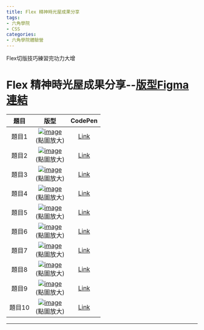 ```yaml
---
title: Flex 精神時光屋成果分享
tags:
- 六角學院
- CSS
categories:
- 六角學院體驗營
---
```


Flex切版技巧練習完功力大增

<!--more-->
# Flex 精神時光屋成果分享--[版型Figma連結](https://www.figma.com/file/F8DEsm2VfyCdq5owneN4MW/HTML-%E8%AA%B2%E7%A8%8B---Flex-%E4%BD%9C%E6%A5%AD%EF%BC%88%E5%85%AC%E9%96%8B%E7%89%88%EF%BC%89?type=design&node-id=0-1&mode=design&t=PYIryWA0V7pmtgEq-0)
|  題目  |                                                        版型                                                        |                      CodePen                      |
|:------:|:------------------------------------------------------------------------------------------------------------------:|:-------------------------------------------------:|
| 題目1  | [![image](https://hackmd.io/_uploads/HksHcg6GA.png)](https://hackmd.io/_uploads/HksHcg6GA.png)<br>(點圖放大) | [Link](https://codepen.io/tzhengliin/pen/ZENGbeJ) |
| 題目2  | [![image](https://hackmd.io/_uploads/r1h8cx6MC.png)](https://hackmd.io/_uploads/r1h8cx6MC.png)<br>(點圖放大) | [Link](https://codepen.io/tzhengliin/pen/jOoPbYB) |
| 題目3  | [![image](https://hackmd.io/_uploads/SkhDqeTzA.png)](https://hackmd.io/_uploads/SkhDqeTzA.png)<br>(點圖放大) | [Link](https://codepen.io/tzhengliin/pen/GRaJpYJ) |
| 題目4  | [![image](https://hackmd.io/_uploads/BJRYcepzA.png)](https://hackmd.io/_uploads/BJRYcepzA.png)<br>(點圖放大) | [Link](https://codepen.io/tzhengliin/pen/zYQGrVG) |
| 題目5  | [![image](https://hackmd.io/_uploads/SJsqceTz0.png)](https://hackmd.io/_uploads/SJsqceTz0.png)<br>(點圖放大) | [Link](https://codepen.io/tzhengliin/pen/WNBvwGm) |
| 題目6  | [![image](https://hackmd.io/_uploads/SyknclafC.png)](https://hackmd.io/_uploads/SyknclafC.png)<br>(點圖放大) | [Link](https://codepen.io/tzhengliin/pen/WNBbXyO) |
| 題目7  | [![image](https://hackmd.io/_uploads/r1xT5epMC.png)](https://hackmd.io/_uploads/r1xT5epMC.png)<br>(點圖放大) | [Link](https://codepen.io/tzhengliin/pen/LYoVNXQ) |
| 題目8  | [![image](https://hackmd.io/_uploads/S1e0cl6GC.png)](https://hackmd.io/_uploads/S1e0cl6GC.png)<br>(點圖放大) | [Link](https://codepen.io/tzhengliin/pen/pomJyGg) |
| 題目9  | [![image](https://hackmd.io/_uploads/H1hCqlpGC.png)](https://hackmd.io/_uploads/H1hCqlpGC.png)<br>(點圖放大) | [Link](https://codepen.io/tzhengliin/pen/eYaNdgb) |
| 題目10 | [![image](https://hackmd.io/_uploads/SklWie6GA.png)](https://hackmd.io/_uploads/SklWie6GA.png)<br>(點圖放大) | [Link](https://codepen.io/tzhengliin/pen/oNRgpbX) |

---
